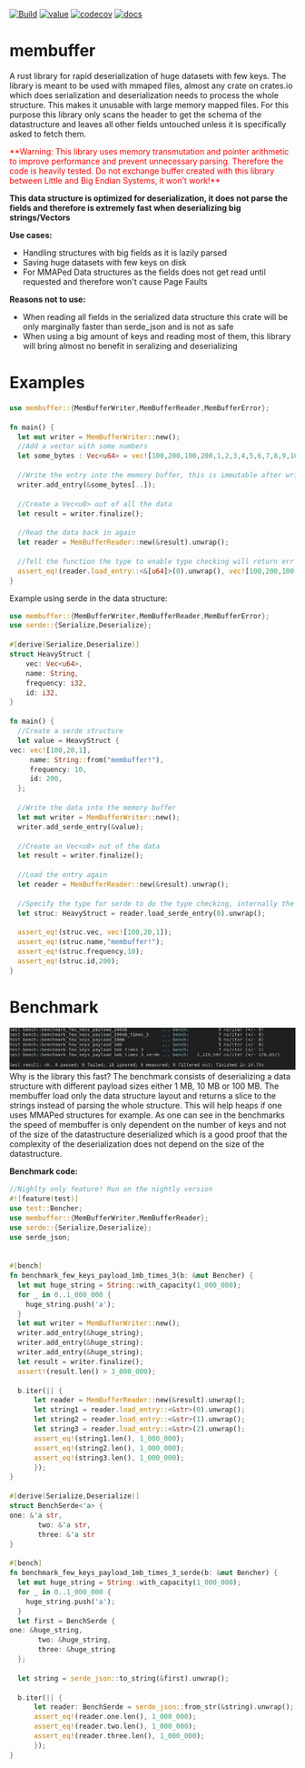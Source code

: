 [![Build](https://github.com/ShadowItaly/membuffer/workflows/Build/badge.svg)](https://github.com/ShadowItaly/membuffer/actions)
[![value](https://img.shields.io/crates/v/membuffer)](https://crates.io/crates/membuffer)
[![codecov](https://codecov.io/gh/ShadowItaly/membuffer/branch/main/graph/badge.svg?token=H1xcM8Umr6)](https://codecov.io/gh/ShadowItaly/membuffer)
[![docs](https://docs.rs/membuffer/badge.svg)](https://docs.rs/membuffer)

# membuffer
A rust library for rapid deserialization of huge datasets with few keys. The library is meant to be used with mmaped files, almost any crate on crates.io which does serialization and deserialization needs to process the whole structure. This makes it unusable with large memory mapped files. For this purpose this library only scans the header to get the schema of the datastructure and leaves all other fields untouched unless it is specifically asked to fetch them.

<span style='color: red'>
**Warning: This library uses memory transmutation and pointer arithmetic to improve performance and
prevent unnecessary parsing. Therefore the code is heavily tested. Do not exchange buffer created with this library between Little and
Big Endian Systems, it won't work!**
</span>

**This data structure is optimized for deserialization, it does not parse the fields and therefore is extremely fast when deserializing big strings/Vectors**

**Use cases:**
- Handling structures with big fields as it is lazily parsed
- Saving huge datasets with few keys on disk
- For MMAPed Data structures as the fields does not get read until requested and therefore won't cause Page Faults

**Reasons not to use:**
- When reading all fields in the serialized data structure this crate will be only marginally faster than serde_json and is not as safe
- When using a big amount of keys and reading most of them, this library will bring almost no benefit in seralizing and deserializing


# Examples

```rust
use membuffer::{MemBufferWriter,MemBufferReader,MemBufferError};

fn main() {
  let mut writer = MemBufferWriter::new();
  //Add a vector with some numbers
  let some_bytes : Vec<u64> = vec![100,200,100,200,1,2,3,4,5,6,7,8,9,10];

  //Write the entry into the memory buffer, this is immutable after writing no changing after this
  writer.add_entry(&some_bytes[..]);
  
  //Create a Vec<u8> out of all the data
  let result = writer.finalize();

  //Read the data back in again
  let reader = MemBufferReader::new(&result).unwrap();

  //Tell the function the type to enable type checking will return err if the type is not right
  assert_eq!(reader.load_entry::<&[u64]>(0).unwrap(), vec![100,200,100,200,1,2,3,4,5,6,7,8,9,10]);
}
```

Example using serde in the data structure:
```rust
use membuffer::{MemBufferWriter,MemBufferReader,MemBufferError};
use serde::{Serialize,Deserialize};

#[derive(Serialize,Deserialize)]
struct HeavyStruct {
    vec: Vec<u64>,
    name: String,
    frequency: i32,
    id: i32,
}

fn main() {
  //Create a serde structure
  let value = HeavyStruct {
vec: vec![100,20,1],
     name: String::from("membuffer!"),
     frequency: 10,
     id: 200,
  };

  //Write the data into the memory buffer
  let mut writer = MemBufferWriter::new();
  writer.add_serde_entry(&value);

  //Create an Vec<u8> out of the data
  let result = writer.finalize();

  //Load the entry again
  let reader = MemBufferReader::new(&result).unwrap();

  //Specify the type for serde to do the type checking, internally the serde object is saved as JSON string representation
  let struc: HeavyStruct = reader.load_serde_entry(0).unwrap();

  assert_eq!(struc.vec, vec![100,20,1]);
  assert_eq!(struc.name,"membuffer!");
  assert_eq!(struc.frequency,10);
  assert_eq!(struc.id,200);
}
```

# Benchmark
![Benchmark](assets/benchmark.png)
Why is the library this fast? The benchmark consists of deserializing a data structure with different payload sizes either 1 MB, 10 MB or 100 MB. The membuffer load only the data structure layout and returns a slice to the strings instead of parsing the whole structure. This will help heaps if one uses MMAPed structures for example. As one can see in the benchmarks the speed of membuffer is only dependent on the number of keys and not of the size of the datastructure deserialized which is a good proof that the complexity of the deserialization does not depend on the size of the datastructure.

**Benchmark code:**
```rust
//Nighlty only feature! Run on the nightly version
#![feature(test)]
use test::Bencher;
use membuffer::{MemBufferWriter,MemBufferReader};
use serde::{Serialize,Deserialize};
use serde_json;


#[bench]
fn benchmark_few_keys_payload_1mb_times_3(b: &mut Bencher) {
  let mut huge_string = String::with_capacity(1_000_000);
  for _ in 0..1_000_000 {
    huge_string.push('a');
  }
  let mut writer = MemBufferWriter::new();
  writer.add_entry(&huge_string);
  writer.add_entry(&huge_string);
  writer.add_entry(&huge_string);
  let result = writer.finalize();
  assert!(result.len() > 3_000_000);

  b.iter(|| {
      let reader = MemBufferReader::new(&result).unwrap();
      let string1 = reader.load_entry::<&str>(0).unwrap();
      let string2 = reader.load_entry::<&str>(1).unwrap();
      let string3 = reader.load_entry::<&str>(2).unwrap();
      assert_eq!(string1.len(), 1_000_000);
      assert_eq!(string2.len(), 1_000_000);
      assert_eq!(string3.len(), 1_000_000);
      });   
}

#[derive(Serialize,Deserialize)]
struct BenchSerde<'a> {
one: &'a str,
       two: &'a str,
       three: &'a str
}

#[bench]
fn benchmark_few_keys_payload_1mb_times_3_serde(b: &mut Bencher) {
  let mut huge_string = String::with_capacity(1_000_000);
  for _ in 0..1_000_000 {
    huge_string.push('a');
  }
  let first = BenchSerde {
one: &huge_string,
       two: &huge_string,
       three: &huge_string
  };

  let string = serde_json::to_string(&first).unwrap();

  b.iter(|| {
      let reader: BenchSerde = serde_json::from_str(&string).unwrap();
      assert_eq!(reader.one.len(), 1_000_000);
      assert_eq!(reader.two.len(), 1_000_000);
      assert_eq!(reader.three.len(), 1_000_000);
      });
}
```

